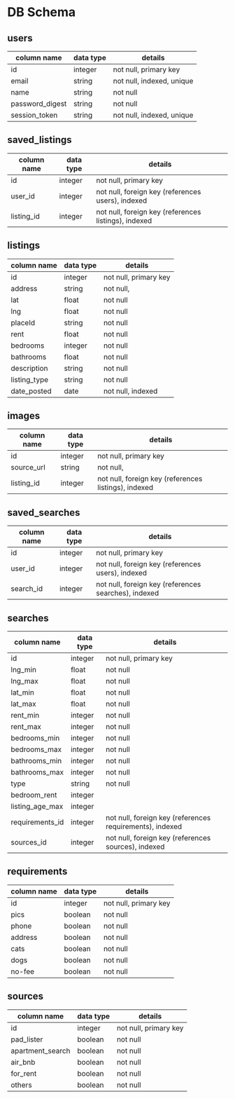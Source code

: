 # DB Schema

## users
column name     | data type | details
----------------|-----------|-----------------------
id              | integer   | not null, primary key
email           | string    | not null, indexed, unique
name            | string    | not null
password_digest | string    | not null
session_token   | string    | not null, indexed, unique

## saved_listings
column name     | data type | details
----------------|-----------|-----------------------
id              | integer   | not null, primary key
user_id         | integer   | not null, foreign key (references users), indexed
listing_id      | integer   | not null, foreign key (references listings), indexed

## listings
column name     | data type | details
----------------|-----------|-----------------------
id              | integer   | not null, primary key
address         | string    | not null,
lat             | float     | not null
lng             | float     | not null
placeId         | string    | not null
rent            | float     | not null
bedrooms        | integer   | not null
bathrooms       | float     | not null
description     | string    | not null
listing_type    | string    | not null
date_posted     | date      | not null, indexed

## images
column name     | data type | details
----------------|-----------|-----------------------
id              | integer   | not null, primary key
source_url      | string    | not null,
listing_id      | integer   | not null, foreign key (references listings), indexed


## saved_searches
column name     | data type | details
----------------|-----------|-----------------------
id              | integer   | not null, primary key
user_id         | integer   | not null, foreign key (references users), indexed
search_id      | integer   | not null, foreign key (references searches), indexed


## searches
column name     | data type | details
----------------|-----------|-----------------------
id              | integer   | not null, primary key
lng_min         | float     | not null
lng_max         | float     | not null
lat_min         | float     | not null
lat_max         | float     | not null
rent_min        | integer   | not null
rent_max        | integer   | not null
bedrooms_min    | integer   | not null
bedrooms_max    | integer   | not null
bathrooms_min   | integer   | not null
bathrooms_max   | integer   | not null
type            | string    | not null
bedroom_rent    | integer   |
listing_age_max | integer   |
requirements_id | integer   | not null, foreign key (references requirements), indexed
sources_id      | integer   | not null, foreign key (references sources), indexed

## requirements
column name     | data type | details
----------------|-----------|-----------------------
id              | integer   | not null, primary key
pics            | boolean   | not null
phone           | boolean   | not null
address         | boolean   | not null
cats            | boolean   | not null
dogs            | boolean   | not null
no-fee          | boolean   | not null


## sources
column name     | data type | details
----------------|-----------|-----------------------
id              | integer   | not null, primary key
pad_lister      | boolean   | not null
apartment_search | boolean   | not null
air_bnb          | boolean   | not null
for_rent        | boolean   | not null
others          | boolean   | not null
